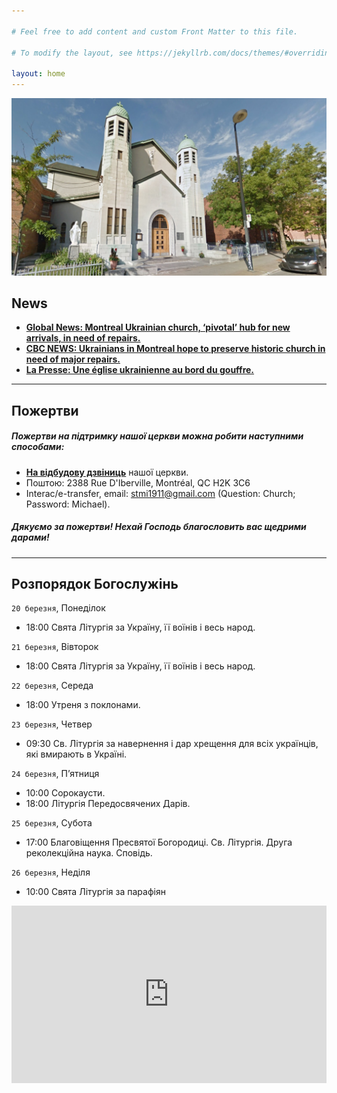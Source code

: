 ```yaml
---

# Feel free to add content and custom Front Matter to this file.

# To modify the layout, see https://jekyllrb.com/docs/themes/#overriding-theme-defaults

layout: home
---
```

![Church](assets/img/church_1.jpg)

## <b>News</b>

* <b><a href="https://globalnews.ca/news/9546247/montreal-ukrainian-church-repairs/?fbclid=IwAR2aQq4UUnmsuRxSgh1RTgqdFhHqu3waPm5Ve0uF2_ID33JVZylNnEYPhtE">
  Global News: Montreal Ukrainian church, ‘pivotal’ hub for new arrivals, in need of repairs.</a></b>
* <b><a href="https://www.cbc.ca/news/canada/montreal/ukrainian-church-repairs-parish-1.6776865">CBC NEWS: Ukrainians in
  Montreal hope to preserve historic church in need of major repairs.</a></b>
* <b><a href="https://www.lapresse.ca/actualites/grand-montreal/2023-03-12/centre-sud/une-eglise-ukrainienne-au-bord-du-gouffre.php">
  La Presse: Une église ukrainienne au bord du gouffre.</a></b>

<hr>
<p></p>

## <b>Пожертви</b>

##### <b>Пожертви на підтримку нашої церкви можна робити наступними способами:</b>

* <b><a href="https://www.gofundme.com/f/church-building-needs-repairs">На відбудову дзвіниць</a></b> нашої церкви.
* Поштою: 2388 Rue D'Iberville, Montréal, QC H2K 3C6
* Interac/e-transfer, email: stmi1911@gmail.com (Question: Church; Password: Michael).

<p></p>

##### <b>Дякуємо за пожертви! Нехай Господь благословить вас щедрими дарами! </b>

<hr>

## <b>Розпорядок Богослужінь</b>

`20 березня`, Понеділок

* 18:00 Свята Літургія за Україну, її воїнів і весь народ.

`21 березня`, Вівторок

* 18:00 Свята Літургія за Україну, її воїнів і весь народ.

`22 березня`, Середа

* 18:00 Утреня з поклонами.

`23 березня`, Четвер

* 09:30 Св. Літургія за навернення і дар хрещення для всіх українців, які вмирають в Україні.

`24 березня`, П’ятниця

* 10:00 Сорокаусти.
* 18:00 Літургія Передосвячених Дарів.

`25 березня`, Субота

* 17:00 Благовіщення Пресвятої Богородиці. Св. Літургія. Друга реколекційна наука. Сповідь.

`26 березня`, Неділя

* 10:00 Свята Літургія за парафіян

<div style="position: relative;
  overflow: hidden;
  width: 100%;
  padding-top: 56.25%;">
    <iframe style="position: absolute;
top: 0;
left: 0;
bottom: 0;
right: 0;
width: 100%;
height: 100%;" src="https://www.youtube.com/embed/YK1-bxgVvSw?&autoplay=1" frameborder="0"></iframe>
</div>
